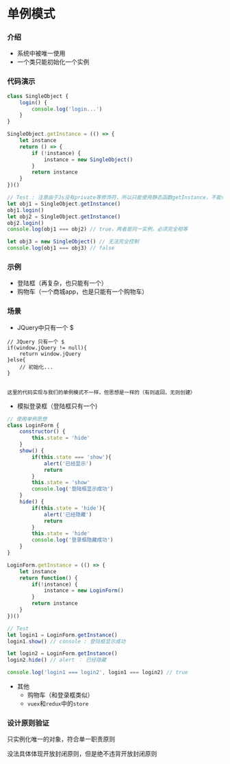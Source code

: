 # 单例模式

### 介绍
- 系统中被唯一使用
- 一个类只能初始化一个实例

### 代码演示
```js
class SingleObject {
    login() {
        console.log('login...')
    }
}

SingleObject.getInstance = (() => {
    let instance
    return () => {
        if (!instance) {
            instance = new SingleObject()
        }
        return instance
    }
})()

// Test : 注意由于Js没有private等修饰符，所以只能使用静态函数getInstance，不能使用new SingleObject()
let obj1 = SingleObject.getInstance()
obj1.login()
let obj2 = SingleObject.getInstance()
obj2.login()
console.log(obj1 === obj2) // true，两者是同一实例，必须完全相等

let obj3 = new SingleObject() // 无法完全控制
console.log(obj1 === obj3) // false
```

### 示例
- 登陆框（再复杂，也只能有一个）
- 购物车（一个商城app，也是只能有一个购物车）

### 场景
- JQuery中只有一个 $
```
// JQuery 只有一个 $
if(window.jQuery != null){
    return window.jQuery
}else{
    // 初始化...
}


这里的代码实现与我们的单例模式不一样，但思想是一样的（有则返回，无则创建）
```
- 模拟登录框（登陆框只有一个)
```js
// 使用单例思想
class LoginForm {
    constructor() {
        this.state = 'hide'
    }
    show() {
        if(this.state === 'show'){
            alert('已经显示')
            return
        }
        this.state = 'show'
        console.log('登陆框显示成功')
    }
    hide() {
        if(this.state = 'hide'){
            alert('已经隐藏')
            return
        }
        this.state = 'hide'
        console.log('登录框隐藏成功')
    }
}

LoginForm.getInstance = (() => {
    let instance
    return function() {
        if(!instance) {
            instance = new LoginForm()
        }
        return instance
    }
})()

// Test
let login1 = LoginForm.getInstance()
login1.show() // console : 登陆框显示成功

let login2 = LoginForm.getInstance()
login2.hide() // alert ： 已经隐藏

console.log('login1 === login2', login1 === login2) // true
```
- 其他
    - 购物车（和登录框类似）
    - `vuex`和`redux`中的`store`

### 设计原则验证
只实例化唯一的对象，符合单一职责原则

没法具体体现开放封闭原则，但是绝不违背开放封闭原则
